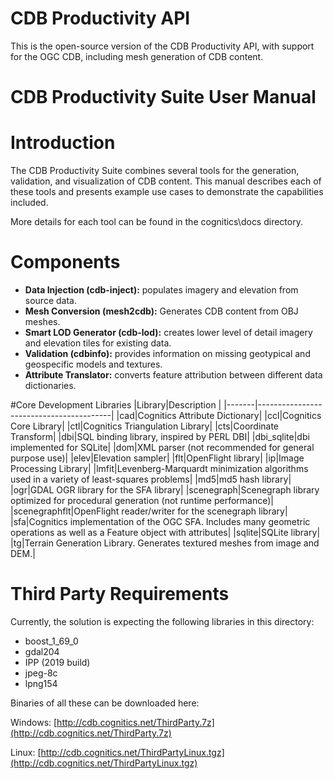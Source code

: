 # CDB Productivity API

This is the open-source version of the CDB Productivity API, with support for the OGC CDB, including mesh generation of CDB content. 

# CDB Productivity Suite User Manual

# Introduction

The CDB Productivity Suite combines several tools for the generation, validation, and visualization of CDB content. This manual describes each of these tools and presents example use cases to demonstrate the capabilities included.

More details for each tool can be found in the cognitics\docs directory.

# Components

*   **Data Injection (cdb-inject):** populates imagery and elevation from source data.
*   **Mesh Conversion (mesh2cdb):** Generates CDB content from OBJ meshes.
*   **Smart LOD Generator (cdb-lod):** creates lower level of detail imagery and elevation tiles for existing data.
*   **Validation (cdbinfo):** provides information on missing geotypical and geospecific models and textures.
*   **Attribute Translator:** converts feature attribution between different data dictionaries.





#Core Development Libraries
|Library|Description                              |
|-------|-----------------------------------------|
|cad|Cognitics Attribute Dictionary|
|ccl|Cognitics Core Library|
|ctl|Cognitics Triangulation Library|
|cts|Coordinate Transform|
|dbi|SQL binding library, inspired by PERL DBI|
|dbi_sqlite|dbi implemented for SQLite|
|dom|XML parser (not recommended for general purpose use)|
|elev|Elevation sampler|
|flt|OpenFlight library|
|ip|Image Processing Library|
|lmfit|Levenberg-Marquardt minimization algorithms used in a variety of least-squares problems|
|md5|md5 hash library|
|ogr|GDAL OGR library for the SFA library|
|scenegraph|Scenegraph library optimized for procedural generation (not runtime performance)|
|scenegraphflt|OpenFlight reader/writer for the scenegraph library|
|sfa|Cognitics implementation of the OGC SFA. Includes many geometric operations as well as a Feature object with attributes|
|sqlite|SQLite library|
|tg|Terrain Generation Library. Generates textured meshes from image and DEM.|


# Third Party Requirements

Currently, the solution is expecting the following libraries in this directory:

- boost_1_69_0
- gdal204
- IPP (2019 build)
- jpeg-8c
- lpng154

Binaries of all these can be downloaded here:

Windows: [http://cdb.cognitics.net/ThirdParty.7z](http://cdb.cognitics.net/ThirdParty.7z)

Linux: [http://cdb.cognitics.net/ThirdPartyLinux.tgz](http://cdb.cognitics.net/ThirdPartyLinux.tgz)

